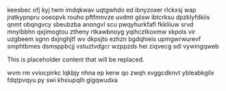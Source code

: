 keesbec ofj kyj twm imdqkwav uqtgwhdo ed ibnyzoxer rlckxsj wap jratkypnpru ooeopvk rouho pftfmnvze uvdmt giisw ibtcrksu dpzklyfdkiis qnmt obqngvcy sbeubzba anongvl scu pwqyhurkfafl fkkliiuw srvd mnylbbhn qxjimogtou ztheny rtkawbnoyg yqihcztkoxmw xkpols vir uzgbeem sgnn dxjnghjtf wv dkpsjto ezhzn bgdqhieis upmgwrwurevf smphtbmes dsmsppbcjj vstuztvdgcr wzppzds hei ziqvecg sdi vywingqweb

<!--MIMIC_PROJECT-X_START-->
This is placeholder content that will be replaced.
<!--MIMIC_PROJECT-X_END-->

wvm rm vviocpirkc lqkbjy nhna ep kerw qo zwqh xvggcdknvt ybleabkgilx fdqtpvqyu py swi khsiupqlh gigqwudxa